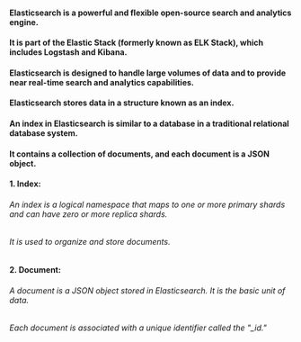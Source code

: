 #### Elasticsearch is a powerful and flexible open-source search and analytics engine.
#### It is part of the Elastic Stack (formerly known as ELK Stack), which includes Logstash and Kibana.
#### Elasticsearch is designed to handle large volumes of data and to provide near real-time search and analytics capabilities.

#### Elasticsearch stores data in a structure known as an index.
#### An index in Elasticsearch is similar to a database in a traditional relational database system.
#### It contains a collection of documents, and each document is a JSON object.

#### 1. Index:
###### An index is a logical namespace that maps to one or more primary shards and can have zero or more replica shards.
###### It is used to organize and store documents.

#### 2. Document:
###### A document is a JSON object stored in Elasticsearch. It is the basic unit of data.
###### Each document is associated with a unique identifier called the "_id."

